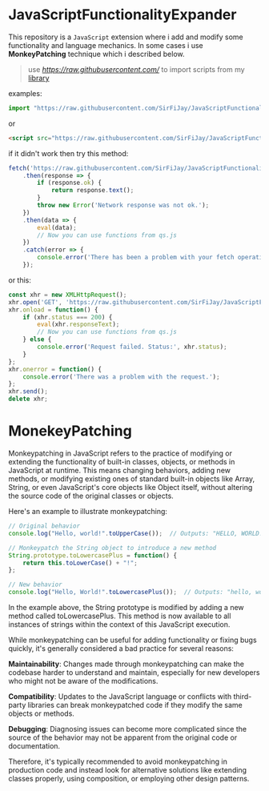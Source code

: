 # JavaScriptFunctionalityExpander

This repository is a `JavaScript` extension where i add and modify some functionality and language mechanics. In
some cases i use **MonkeyPatching** technique which i described below.

> use *https://raw.githubusercontent.com/* to import scripts from my [library](./lib/)

examples: 

```javascript 
import "https://raw.githubusercontent.com/SirFiJay/JavaScriptFunctionalityExpander/main/lib/Array/push.js"
```
or

```html
<script src="https://raw.githubusercontent.com/SirFiJay/JavaScriptFunctionalityExpander/main/lib/Array/push.js"></script>
```

if it didn't work then try this method:

```javascript
fetch('https://raw.githubusercontent.com/SirFiJay/JavaScriptFunctionalityExpander/main/lib/DOM/qs.js')
    .then(response => {
        if (response.ok) {
            return response.text();
        }
        throw new Error('Network response was not ok.');
    })
    .then(data => {
        eval(data);
        // Now you can use functions from qs.js
    })
    .catch(error => {
        console.error('There has been a problem with your fetch operation:', error);
    });
```
or this:
```javascript
const xhr = new XMLHttpRequest();
xhr.open('GET', 'https://raw.githubusercontent.com/SirFiJay/JavaScriptFunctionalityExpander/main/lib/DOM/qs.js');
xhr.onload = function() {
    if (xhr.status === 200) {
        eval(xhr.responseText);
        // Now you can use functions from qs.js
    } else {
        console.error('Request failed. Status:', xhr.status);
    }
};
xhr.onerror = function() {
    console.error('There was a problem with the request.');
};
xhr.send();
delete xhr;
```

# MonekeyPatching

Monkeypatching in JavaScript refers to the practice of modifying or extending the functionality of built-in classes, objects, or methods in JavaScript at runtime. This means changing behaviors, adding new methods, or modifying existing ones of standard built-in objects like Array, String, or even JavaScript's core objects like Object itself, without altering the source code of the original classes or objects.

Here's an example to illustrate monkeypatching:

```javascript
// Original behavior
console.log("Hello, world!".toUpperCase());  // Outputs: "HELLO, WORLD!"

// Monkeypatch the String object to introduce a new method
String.prototype.toLowercasePlus = function() {
    return this.toLowerCase() + "!";
};

// New behavior
console.log("Hello, World!".toLowercasePlus());  // Outputs: "hello, world!!"
```
In the example above, the String prototype is modified by adding a new method called toLowercasePlus. This method is now available to all instances of strings within the context of this JavaScript execution.

While monkeypatching can be useful for adding functionality or fixing bugs quickly, it's generally considered a bad practice for several reasons:

**Maintainability**: Changes made through monkeypatching can make the codebase harder to understand and maintain, especially for new developers who might not be aware of the modifications.

**Compatibility**: Updates to the JavaScript language or conflicts with third-party libraries can break monkeypatched code if they modify the same objects or methods.

**Debugging**: Diagnosing issues can become more complicated since the source of the behavior may not be apparent from the original code or documentation.

Therefore, it's typically recommended to avoid monkeypatching in production code and instead look for alternative solutions like extending classes properly, using composition, or employing other design patterns.
